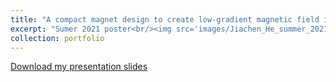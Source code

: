 ```yaml
---
title: "A compact magnet design to create low-gradient magnetic field in the presence of magnetic shielding"
excerpt: "Sumer 2021 poster<br/><img src='images/Jiachen_He_summer_2021_poster.png'>"
collection: portfolio
---
```


<p><a href="{{ base_path }}/files/Jiachen_He_summer_2021_poster.pdf" target="_blank">Download my presentation slides</a></p>